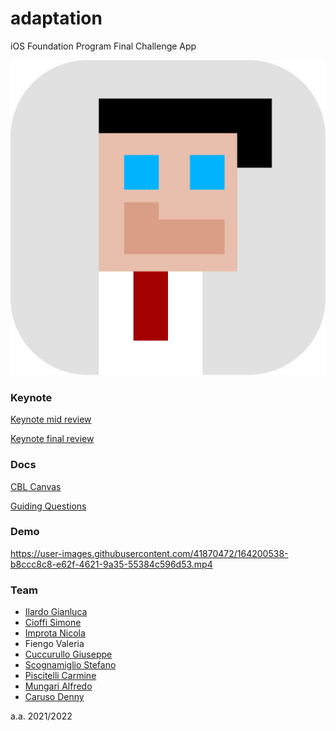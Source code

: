 # adaptation
iOS Foundation Program Final Challenge App

![projectLogo](https://github.com/dennewbie/adaptation/blob/main/design/AppIcon.png)

### Keynote
[Keynote mid review](https://github.com/dennewbie/adaptation/blob/main/key/midterm_review_group_c.pdf)

[Keynote final review](https://github.com/dennewbie/adaptation/blob/main/key/final_review_group_c.pdf)

### Docs
[CBL Canvas](https://github.com/dennewbie/adaptation/blob/main/doc/teamC_CBL_Canvas.pdf)

[Guiding Questions](https://github.com/dennewbie/adaptation/blob/main/doc/guiding_questions_ios_team_c.pdf)

### Demo
https://user-images.githubusercontent.com/41870472/164200538-b8ccc8c8-e62f-4621-9a35-55384c596d53.mp4




### Team
- [Ilardo Gianluca](https://github.com/gianlucailardo)
- [Cioffi Simone](https://github.com/SimoneCff)
- [Improta Nicola](https://github.com/NickSplitter)
- Fiengo Valeria
- [Cuccurullo Giuseppe](https://github.com/Giuseppe1899)
- [Scognamiglio Stefano](https://github.com/Stefano-Scognamiglio)
- [Piscitelli Carmine](https://github.com/Carmine1605)
- [Mungari Alfredo](https://github.com/mungowz)
- [Caruso Denny](https://github.com/dennewbie)

a.a. 2021/2022

